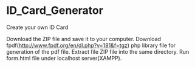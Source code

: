 # ID_Card_Generator
Create your own ID Card

Download the ZIP file and save it to your computer.
Download  fpdf(http://www.fpdf.org/en/dl.php?v=181&f=tgz) php library file for generation of the pdf file.
Extract file ZIP file into the same directory. Run form.html file under localhost server(XAMPP).
